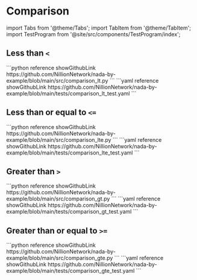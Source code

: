 # Comparison

import Tabs from '@theme/Tabs';
import TabItem from '@theme/TabItem';
import TestProgram from '@site/src/components/TestProgram/index';

## Less than `<`

<Tabs>

<TabItem value="program" label="Nada program" default>
```python reference showGithubLink
https://github.com/NillionNetwork/nada-by-example/blob/main/src/comparison_lt.py
```
</TabItem>

<TabItem value="test" label="Test file">
```yaml reference showGithubLink
https://github.com/NillionNetwork/nada-by-example/blob/main/tests/comparison_lt_test.yaml
```
</TabItem>
</Tabs>

<TestProgram programName="comparison_lt"/>

## Less than or equal to `<=`

<Tabs>

<TabItem value="program" label="Nada program" default>
```python reference showGithubLink
https://github.com/NillionNetwork/nada-by-example/blob/main/src/comparison_lte.py
```
</TabItem>

<TabItem value="test" label="Test file">
```yaml reference showGithubLink
https://github.com/NillionNetwork/nada-by-example/blob/main/tests/comparison_lte_test.yaml
```
</TabItem>
</Tabs>

<TestProgram programName="comparison_lte"/>

## Greater than `>`

<Tabs>

<TabItem value="program" label="Nada program" default>
```python reference showGithubLink
https://github.com/NillionNetwork/nada-by-example/blob/main/src/comparison_gt.py
```
</TabItem>

<TabItem value="test" label="Test file">
```yaml reference showGithubLink
https://github.com/NillionNetwork/nada-by-example/blob/main/tests/comparison_gt_test.yaml
```
</TabItem>
</Tabs>

<TestProgram programName="comparison_gt"/>

## Greater than or equal to `>=`

<Tabs>

<TabItem value="program" label="Nada program" default>
```python reference showGithubLink
https://github.com/NillionNetwork/nada-by-example/blob/main/src/comparison_gte.py
```
</TabItem>

<TabItem value="test" label="Test file">
```yaml reference showGithubLink
https://github.com/NillionNetwork/nada-by-example/blob/main/tests/comparison_gte_test.yaml
```
</TabItem>
</Tabs>


<TestProgram programName="comparison_gte"/>

